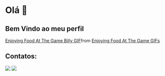 # Olá 👋
## Bem Vindo ao meu perfil

<div class="tenor-gif-embed" data-postid="13065018721664120362" data-share-method="host" data-aspect-ratio="1.33155" data-width="100%"><a href="https://tenor.com/view/enjoying-food-at-the-game-billy-the-grim-adventures-of-billy-and-mandy-eating-snacks-in-stands-got-some-stadium-food-gif-13065018721664120362">Enjoying Food At The Game Billy GIF</a>from <a href="https://tenor.com/search/enjoying+food+at+the+game-gifs">Enjoying Food At The Game GIFs</a></div> <script type="text/javascript" async src="https://tenor.com/embed.js"></script>

## Contatos:
<div>
<a href = "mailto:halllanbandrad@gmail.com"><img loading="lazy" src="https://img.shields.io/badge/Gmail-D14836?style=for-the-badge&logo=gmail&logoColor=white" target="_blank"></a>
<a href="https://www.linkedin.com/in/hallanbressan/" target="_blank"><img loading="lazy" src="https://img.shields.io/badge/-LinkedIn-%230077B5?style=for-the-badge&logo=linkedin&logoColor=white" target="_blank"></a> 
</div>



